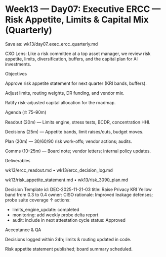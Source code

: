# Week13 — Day07: Executive ERCC — Risk Appetite, Limits & Capital Mix (Quarterly)

Save as: wk13/day07_exec_ercc_quarterly.md

CXO Lens: Like a risk committee at a top asset manager, we review risk appetite, limits, diversification, buffers, and the capital plan for AI investments.

Objectives

Approve risk appetite statement for next quarter (KRI bands, buffers).

Adjust limits, routing weights, DR funding, and vendor mix.

Ratify risk-adjusted capital allocation for the roadmap.

Agenda (⏱ 75–90m)

Readout (20m) — Limits engine, stress tests, BCDR, concentration HHI.

Decisions (25m) — Appetite bands, limit raises/cuts, budget moves.

Plan (20m) — 30/60/90 risk work-offs; vendor actions; audits.

Comms (10–25m) — Board note; vendor letters; internal policy updates.

Deliverables

wk13/ercc_readout.md • wk13/ercc_decision_log.md

wk13/risk_appetite_statement.md • wk13/risk_3090_plan.md

Decision Template
id: DEC-2025-11-21-03
title: Raise Privacy KRI Yellow band from 0.3 to 0.4
owner: CISO
rationale: Improved leakage defenses; probe suite coverage ↑
actions:
  - limits_engine_update: completed
  - monitoring: add weekly probe delta report
  - audit: include in next attestation cycle
status: Approved

Acceptance & QA

Decisions logged within 24h; limits & routing updated in code.

Risk appetite statement published; board summary scheduled.
